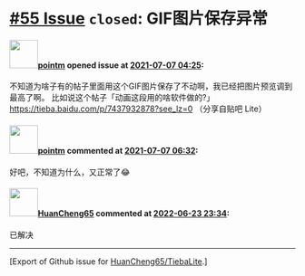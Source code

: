 # [\#55 Issue](https://github.com/HuanCheng65/TiebaLite/issues/55) `closed`: GIF图片保存异常

#### <img src="https://avatars.githubusercontent.com/u/49180699?u=ba4bc2bde6804fa479d05c143e366450dda2f17a&v=4" width="50">[pointm](https://github.com/pointm) opened issue at [2021-07-07 04:25](https://github.com/HuanCheng65/TiebaLite/issues/55):

不知道为啥子有的帖子里面用这个GIF图片保存了不动啊，我已经把图片预览调到最高了啊。
比如说这个帖子「动画这段用的啥软件做的?」
https://tieba.baidu.com/p/7437932878?see_lz=0
（分享自贴吧 Lite）

#### <img src="https://avatars.githubusercontent.com/u/49180699?u=ba4bc2bde6804fa479d05c143e366450dda2f17a&v=4" width="50">[pointm](https://github.com/pointm) commented at [2021-07-07 06:32](https://github.com/HuanCheng65/TiebaLite/issues/55#issuecomment-875326082):

好吧，不知道为什么，又正常了😂

#### <img src="https://avatars.githubusercontent.com/u/22636177?u=5e5e656c62ba51f1661d80a6a0fd9ec098e5023b&v=4" width="50">[HuanCheng65](https://github.com/HuanCheng65) commented at [2022-06-23 23:34](https://github.com/HuanCheng65/TiebaLite/issues/55#issuecomment-1165011897):

已解决


-------------------------------------------------------------------------------



[Export of Github issue for [HuanCheng65/TiebaLite](https://github.com/HuanCheng65/TiebaLite).]
